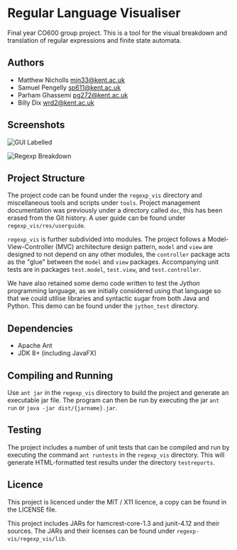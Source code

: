 # Regular Language Visualiser

Final year CO600 group project. This is a tool for the visual breakdown and
translation of regular expressions and finite state automata.

## Authors

* Matthew Nicholls <mjn33@kent.ac.uk>
* Samuel Pengelly <sp611@kent.ac.uk>
* Parham Ghassemi <pg272@kent.ac.uk>
* Billy Dix <wrd2@kent.ac.uk>

## Screenshots

![GUI Labelled](regexp_vis/res/userguide/labeled.png)

![Regexp Breakdown](regexp_vis/res/userguide/regex-fsa5.png)

## Project Structure

The project code can be found under the `regexp_vis` directory and miscellaneous
tools and scripts under `tools`. Project management documentation was previously
under a directory called `doc`, this has been erased from the Git history. A
user guide can be found under `regexp_vis/res/userguide`.

`regexp_vis` is further subdivided into modules. The project follows a
Model-View-Controller (MVC) architecture design pattern, `model` and `view` are
designed to not depend on any other modules, the `controller` package acts as
the "glue" between the `model` and `view` packages. Accompanying unit tests are
in packages `test.model`, `test.view`, and `test.controller`.

We have also retained some demo code written to test the *Jython* programming
language, as we initially considered using that language so that we could
utilise libraries and syntactic sugar from both Java and Python. This demo can
be found under the `jython_test` directory.

## Dependencies

- Apache Ant
- JDK 8+ (including JavaFX)

## Compiling and Running

Use `ant jar` in the `regexp_vis` directory to build the project and generate an
executable jar file. The program can then be run by executing the jar `ant run`
or `java -jar dist/{jarname}.jar`.

## Testing

The project includes a number of unit tests that can be compiled and run by
executing the command `ant runtests` in the `regexp_vis` directory. This will
generate HTML-formatted test results under the directory `testreports`.

## Licence

This project is licenced under the MIT / X11 licence, a copy can be found in the
LICENSE file.

This project includes JARs for hamcrest-core-1.3 and junit-4.12 and their sources.
The JARs and their licenses can be found under `regexp-vis/regexp_vis/lib`.

